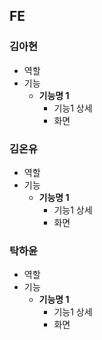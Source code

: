 ## FE
### 김아현
* 역할
*  기능
   * **기능명 1**
      * 기능1 상세
      * 화면

### 김온유
* 역할
*  기능
   * **기능명 1**
      * 기능1 상세
      * 화면

### 탁하윤
* 역할
*  기능
   * **기능명 1**
      * 기능1 상세
      * 화면